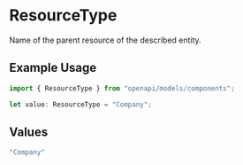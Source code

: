 # ResourceType

Name of the parent resource of the described entity.

## Example Usage

```typescript
import { ResourceType } from "openapi/models/components";

let value: ResourceType = "Company";
```

## Values

```typescript
"Company"
```